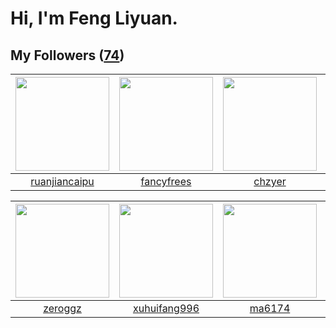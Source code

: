 # Hi, I'm Feng Liyuan.

## My Followers ([74](https://github.com/SunRunAway?tab=followers))

| <img src="https://avatars1.githubusercontent.com/u/31336171?v=4" width="150" height="150" /> | <img src="https://avatars1.githubusercontent.com/u/3293915?v=4" width="150" height="150" /> | <img src="https://avatars0.githubusercontent.com/u/1464115?v=4" width="150" height="150" /> | <img src="https://avatars1.githubusercontent.com/u/1171686?v=4" width="150" height="150" /> |
| :------------------------------------------------------------------------------------------: | :-----------------------------------------------------------------------------------------: | :-----------------------------------------------------------------------------------------: | :-----------------------------------------------------------------------------------------: |
|                       [ruanjiancaipu](https://github.com/ruanjiancaipu)                      |                         [fancyfrees](https://github.com/fancyfrees)                         |                             [chzyer](https://github.com/chzyer)                             |                            [wangtuo](https://github.com/wangtuo)                            |

| <img src="https://avatars2.githubusercontent.com/u/55519398?v=4" width="150" height="150" /> | <img src="https://avatars3.githubusercontent.com/u/50138288?v=4" width="150" height="150" /> | <img src="https://avatars0.githubusercontent.com/u/1449133?v=4" width="150" height="150" /> | <img src="https://avatars0.githubusercontent.com/u/43415053?v=4" width="150" height="150" /> |
| :------------------------------------------------------------------------------------------: | :------------------------------------------------------------------------------------------: | :-----------------------------------------------------------------------------------------: | :------------------------------------------------------------------------------------------: |
|                             [zeroggz](https://github.com/zeroggz)                            |                        [xuhuifang996](https://github.com/xuhuifang996)                       |                             [ma6174](https://github.com/ma6174)                             |                               [mytxd](https://github.com/mytxd)                              |